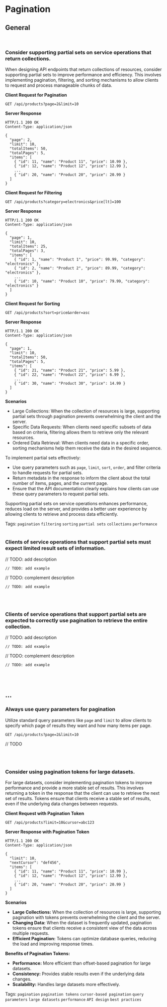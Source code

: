 # Pagination


## General
<br>


### Consider supporting partial sets on service operations that return collections.
When designing API endpoints that return collections of resources, consider supporting partial sets to improve performance and
efficiency. This involves implementing pagination, filtering, and sorting mechanisms to allow clients to request and process
manageable chunks of data.

**Client Request for Pagination**
```http
GET /api/products?page=2&limit=10
```

**Server Response**
```http
HTTP/1.1 200 OK
Content-Type: application/json

{
  "page": 2,
  "limit": 10,
  "totalItems": 50,
  "totalPages": 5,
  "items": [
    { "id": 11, "name": "Product 11", "price": 10.99 },
    { "id": 12, "name": "Product 12", "price": 12.99 },
    ...
    { "id": 20, "name": "Product 20", "price": 20.99 }
  ]
}
```

**Client Request for Filtering**
```http
GET /api/products?category=electronics&price[lt]=100
```

**Server Response**
```http
HTTP/1.1 200 OK
Content-Type: application/json

{
  "page": 1,
  "limit": 10,
  "totalItems": 25,
  "totalPages": 3,
  "items": [
    { "id": 1, "name": "Product 1", "price": 99.99, "category": "electronics" },
    { "id": 2, "name": "Product 2", "price": 89.99, "category": "electronics" },
    ...
    { "id": 10, "name": "Product 10", "price": 79.99, "category": "electronics" }
  ]
}
```

**Client Request for Sorting**
```http
GET /api/products?sort=price&order=asc
```

**Server Response**
```http
HTTP/1.1 200 OK
Content-Type: application/json

{
  "page": 1,
  "limit": 10,
  "totalItems": 50,
  "totalPages": 5,
  "items": [
    { "id": 21, "name": "Product 21", "price": 5.99 },
    { "id": 22, "name": "Product 22", "price": 6.99 },
    ...
    { "id": 30, "name": "Product 30", "price": 14.99 }
  ]
}
```

**Scenarios**
- Large Collections: When the collection of resources is large, supporting partial sets through pagination prevents overwhelming the client and the server.
- Specific Data Requests: When clients need specific subsets of data based on criteria, filtering allows them to retrieve only the relevant resources.
- Ordered Data Retrieval: When clients need data in a specific order, sorting mechanisms help them receive the data in the desired sequence.

To implement partial sets effectively:
- Use query parameters such as `page`, `limit`, `sort`, `order`, and filter criteria to handle requests for partial sets.
- Return metadata in the response to inform the client about the total number of items, pages, and the current page.
- Ensure that the API documentation clearly explains how clients can use these query parameters to request partial sets.

Supporting partial sets on service operations enhances performance, reduces load on the server, and provides a better user experience by
allowing clients to retrieve and process data efficiently.

Tags: `pagination` `filtering` `sorting` `partial sets` `collections` `performance`
<br><br>


### Clients of service operations that support partial sets must expect limited result sets of information.

// TODO: add description

```http
// TODO: add example
```

// TODO: complement description

```http
// TODO: add example
```

<br><br>


### Clients of service operations that support partial sets are expected to correctly use pagination to retrieve the entire collection.

// TODO: add description

```http
// TODO: add example
```

// TODO: complement description

```http
// TODO: add example
```

<br><br>



## ...


### Always use query parameters for pagination
Utilize standard query parameters like `page` and `limit` to allow clients to specify which page of results they want and how many items per page.
  
  ```http
  GET /api/products?page=2&limit=10
  ```

  // TODO

<br><br>


### Consider using pagination tokens for large datasets.
For large datasets, consider implementing pagination tokens to improve performance and provide a more stable set of results. This
involves returning a token in the response that the client can use to retrieve the next set of results. Tokens ensure that clients
receive a stable set of results, even if the underlying data changes between requests.

**Client Request with Pagination Token**
```http
GET /api/products?limit=10&cursor=abc123
```

**Server Response with Pagination Token**
```http
HTTP/1.1 200 OK
Content-Type: application/json

{
  "limit": 10,
  "nextCursor": "def456",
  "items": [
    { "id": 11, "name": "Product 11", "price": 10.99 },
    { "id": 12, "name": "Product 12", "price": 12.99 },
    ...
    { "id": 20, "name": "Product 20", "price": 20.99 }
  ]
}
```

**Scenarios**
- **Large Collections:** When the collection of resources is large, supporting pagination with tokens prevents overwhelming the client and the server.
- **Changing Data:** When the dataset is frequently updated, pagination tokens ensure that clients receive a consistent view of the data across multiple requests.
- **Efficient Pagination:** Tokens can optimize database queries, reducing the load and improving response times.

**Benefits of Pagination Tokens:**
- **Performance:** More efficient than offset-based pagination for large datasets.
- **Consistency:** Provides stable results even if the underlying data changes.
- **Scalability:** Handles large datasets more effectively.

Tags: `pagination` `pagination tokens` `cursor-based pagination` `query parameters` `large datasets` `performance` `API design` `best practices`
<br><br>